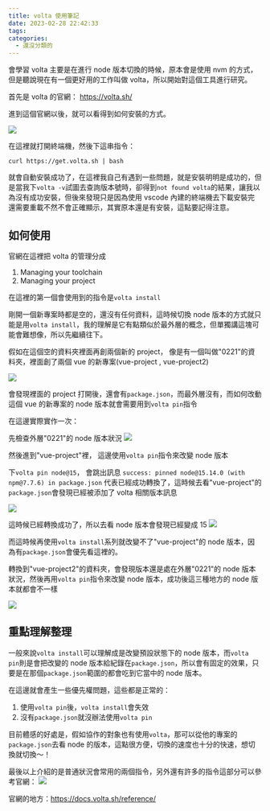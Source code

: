 ```yaml
---
title: volta 使用筆記
date: 2023-02-28 22:42:33
tags:
categories:
  - 還沒分類的
---
```


會學習 volta 主要是在進行 node 版本切換的時候，原本會是使用 nvm 的方式，但是聽說現在有一個更好用的工作叫做 volta，所以開始對這個工具進行研究。

<!--more-->

首先是 volta 的官網： https://volta.sh/

進到這個官網以後，就可以看得到如何安裝的方式。

![](https://i.imgur.com/zfHPEgR.png)

在這裡就打開終端機，然後下這串指令：

```
curl https://get.volta.sh | bash
```

就會自動安裝成功了，在這裡我自己有遇到一些問題，就是安裝明明是成功的，但是當我下`volta -v`試圖去查詢版本號時，卻得到`not found volta`的結果，讓我以為沒有成功安裝，但後來發現只是因為使用 vscode 內建的終端機去下載安裝完還需要重載不然不會正確顯示，其實原本還是有安裝，這點要記得注意。

## 如何使用

官網在這裡把 volta 的管理分成

1. Managing your toolchain
2. Managing your project

在這裡的第一個會使用到的指令是`volta install`

剛開一個新專案時都是空的，還沒有任何資料，這時候切換 node 版本的方式就只能是用`volta install`，我的理解是它有點類似於最外層的概念，但單獨講這塊可能會難想像，所以先繼續往下。

假如在這個空的資料夾裡面再創兩個新的 project，
像是有一個叫做"0221"的資料夾，裡面創了兩個 vue 的新專案(vue-project , vue-project2)

![](https://i.imgur.com/QR4pSXl.png)

會發現裡面的 project 打開後，還會有`package.json`，而最外層沒有，而如何改動這個 vue 的新專案的 node 版本就會需要用到`volta pin`指令

在這邊實際實作一次：

先檢查外層"0221"的 node 版本狀況
![](https://i.imgur.com/T2nboCv.png)

然後進到"vue-project"裡，
這邊使用`volta pin`指令來改變 node 版本

下`volta pin node@15`，
會跳出訊息
`success: pinned node@15.14.0 (with npm@7.7.6) in package.json`
代表已經成功轉換了，這時候去看"vue-project"的`package.json`會發現已經被添加了 volta 相關版本訊息

![](https://i.imgur.com/v31NaO7.png)

這時候已經轉換成功了，所以去看 node 版本會發現已經變成 15
![](https://i.imgur.com/B9XHVDY.png)

而這時候再使用`volta install`系列就改變不了"vue-project"的 node 版本，因為有`package.json`會優先看這裡的。

轉換到"vue-project2"的資料夾，會發現版本還是處在外層"0221"的 node 版本狀況，然後再用`volta pin`指令來改變 node 版本，成功後這三種地方的 node 版本就都會不一樣

![](https://i.imgur.com/uPptGaP.png)

## 重點理解整理

一般來說`volta install`可以理解成是改變預設狀態下的 node 版本，而`volta pin`則是會把改變的 node 版本給紀錄在`package.json`，所以會有固定的效果，只要是在那個`package.json`範圍的都會吃到它當中的 node 版本。

在這邊就會產生一些優先權問題，這些都是正常的：

1. 使用`volta pin`後，`volta install`會失效
2. 沒有`package.json`就沒辦法使用`volta pin`

目前體感的好處是，假如協作的對象也有使用`volta`，那可以從他的專案的`package.json`去看 node 的版本，這點很方便，切換的速度也十分的快速，想切換就切換～！

最後以上介紹的是普通狀況會常用的兩個指令，另外還有許多的指令這部分可以參考官網：
![](https://i.imgur.com/oc2BSKw.png)

官網的地方：https://docs.volta.sh/reference/
